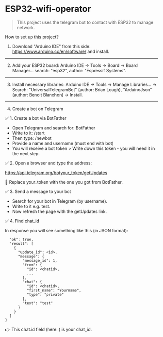 # ESP32-wifi-operator
>This project uses the telegram bot to contact with ESP32 to manage network.

How to set up this project?
1. Download "Arduino IDE" from this side: https://www.arduino.cc/en/software/ and install.
---
2. Add your ESP32 board:
Arduino IDE → Tools → Board → Board Manager... search: "esp32", author: "Espressif Systems".
---
3. Install necessary libraries: Arduino IDE → Tools → Manage Libraries… → Search: "UniversalTelegramBot" (author: Brian Lough), "ArduinoJson" (author: Benoit Blanchon) → Install.
---
4. Create a bot on Telegram

✅ 1. Create a bot via BotFather
- Open Telegram and search for: BotFather
- Write to it: /start
- Then type: /newbot
- Provide a name and username (must end with bot)
- You will receive a bot token > Write down this token - you will need it in the next step.

✅ 2. Open a browser and type the address:

https://api.telegram.org/botyour_token/getUpdates

🔁 Replace your_token with the one you got from BotFather.

✅ 3. Send a message to your bot
- Search for your bot in Telegram (by username).
- Write to it e.g. test.
- Now refresh the page with the getUpdates link.

✅ 4. Find chat_id

In response you will see something like this (in JSON format):

```{
  "ok": true,
  "result": [
    {
      "update_id": <id>,
      "message": {
        "message_id": 1,
        "from": {
          "id": <chatid>,
          ...
        },
        "chat": {
          "id": <chatid>,
          "first_name": "Yourname",
          "type": "private"
        },
        "text": "test"
      }
    }
  ]
}
```
👉 This chat.id field (here: <chatid>) is your chat_id.
